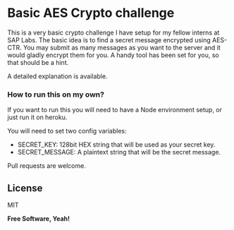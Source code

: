 # Basic AES Crypto challenge

This is a very basic crypto challenge I have setup for my fellow interns at SAP Labs. 
The basic idea is to find a secret message encrypted using AES-CTR. 
You may submit as many messages as you want to the server and it would gladly encrypt them for you. 
A handy tool has been set for you, so that should be a hint.

A detailed explanation is available. 


### How to run this on my own?

If you want to run this you will need to have a Node environment setup, or just run it on heroku.

You will need to set two config variables:
* SECRET_KEY: 128bit HEX string that will be used as your secret key.
* SECRET_MESSAGE: A plaintext string that will be the secret message.


Pull requests are welcome.


License
----

MIT

**Free Software,  Yeah!**
